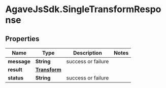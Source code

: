 # AgaveJsSdk.SingleTransformResponse

## Properties
Name | Type | Description | Notes
------------ | ------------- | ------------- | -------------
**message** | **String** | success or failure | 
**result** | [**Transform**](Transform.md) |  | 
**status** | **String** | success or failure | 



